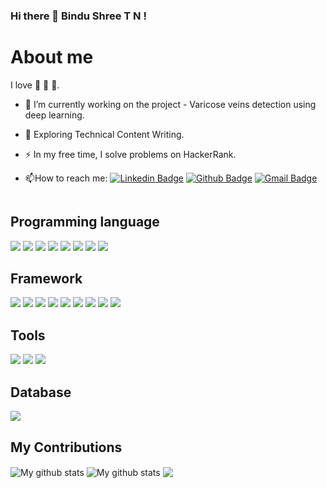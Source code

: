 ### Hi there 👋 Bindu Shree T N !
# About me 
I love :book: 🍫 :tea:.

- :telescope: I’m currently working on the project - Varicose veins detection using deep learning. 

- :seedling: Exploring Technical Content Writing.

- :zap: In my free time, I solve problems on HackerRank.

- :mailbox:How to reach me: [![Linkedin Badge](https://img.shields.io/badge/-bindu-blue?style=flat&logo=Linkedin&logoColor=white)](https://www.linkedin.com/in/bindushree-t-n-2399b4228)
[![Github Badge](https://img.shields.io/badge/-bindu-orange?style=flat&logo=Github&logoColor=white)](https://github.com/Bindushreetn/Bindushreetn)
[![Gmail Badge](https://img.shields.io/badge/-bindu-red?style=flat&logo=Gmail&logoColor=white)](tnbindushreetn@gmail.com)

<img src="https://komarev.com/ghpvc/?username=your-github-Bindushreetn&style=flat-square&color=blue" alt=""/>


## Programming language
<p>
  <img src="https://img.shields.io/badge/Python-3776AB?style=for-the-badge&logo=python&logoColor=white" />
  <img src="https://img.shields.io/badge/HTML-E34F26?style=for-the-badge&logo=html&logoColor=white" />
  <img src="https://img.shields.io/badge/CSS-1572B6?style=for-the-badge&logo=css&logoColor=white" />
  <img src="https://img.shields.io/badge/JavaScript-323330?style=for-the-badge&logo=javascript&logoColor=F7DF1E" />
  <img src="https://img.shields.io/badge/C-00599C?style=for-the-badge&logo=c&logoColor=white" />
  <img src="https://img.shields.io/badge/C%2B%2B-00599C?style=for-the-badge&logo=c%2B%2B&logoColor=white" />
  <img src="https://img.shields.io/badge/Java-ED8B00?style=for-the-badge&logo=java&logoColor=white" />
  <img src="https://img.shields.io/badge/PHP-777BB4?style=for-the-badge&logo=php&logoColor=white" />
</p>

## Framework
<p>
  <img src="https://img.shields.io/badge/Bootstrap-563D7C?style=for-the-badge&logo=bootstrap&logoColor=white" />
  <img src="https://img.shields.io/badge/OpenCV-CC342D?style=for-the-badge&logo=opencv&logoColor=white" />
  <img src="https://img.shields.io/badge/Numpy-3776AB?style=for-the-badge&logo=numpy&logoColor=white" />
  <img src="https://img.shields.io/badge/Pandas-339933?style=for-the-badge&logo=pandas&logoColor=white" />
  <img src="https://img.shields.io/badge/Docker-3776AB?style=for-the-badge&logo=docker&logoColor=white" />
  <img src="https://img.shields.io/badge/Kubernetes-3776AB?style=for-the-badge&logo=kubernetes&logoColor=white" />
  <img src="https://img.shields.io/badge/Matplotlib-563D7C?style=for-the-badge&logo=matplotlib&logoColor=white" />
  <img src="https://img.shields.io/badge/Pyplot-563D7C?style=for-the-badge&logo=pyplot&logoColor=white" />
  <img src="https://img.shields.io/badge/TensorFlow-ED8B00?style=for-the-badge&logo=tensorflow&logoColor=white" />
</p>

## Tools
<p>
  <img src="https://img.shields.io/badge/Visual_Studio_Code-0078D4?style=for-the-badge&logo=visual%20studio%20code&logoColor=white" />
  <img src="https://img.shields.io/badge/Eclipse-2C2255?style=for-the-badge&logo=eclipse&logoColor=white" />
  <img src="https://img.shields.io/badge/Canva-2C2255?style=for-the-badge&logo=canva&logoColor=white" />
</p>

## Database
<p>
  <img src="https://img.shields.io/badge/MySQL-00000F?style=for-the-badge&logo=mysql&logoColor=white" />
</p>

## My Contributions

<img align="center" src="https://github-readme-streak-stats.herokuapp.com?user=Bindushreetn&theme=vue-dark&hide_border=true&date_format=M%20j%5B%2C%20Y%5D" alt="My github stats"/>

<img align="center" src="https://github-readme-stats.vercel.app/api?username=Bindushreetn&show_icons=true&include_all_commits=true&theme=cobalt&hide_border=true" alt="My github stats" /> 

<img align="center" src="https://github-readme-stats.vercel.app/api/top-langs/?username=Bindushreetn&layout=compact&theme=cobalt&hide_border=true" />



